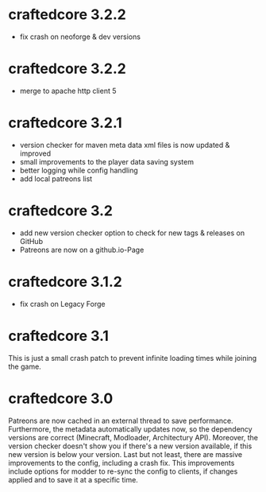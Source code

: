 craftedcore 3.2.2
================
- fix crash on neoforge & dev versions

craftedcore 3.2.2
================
- merge to apache http client 5

craftedcore 3.2.1
================
- version checker for maven meta data xml files is now updated & improved
- small improvements to the player data saving system
- better logging while config handling
- add local patreons list

craftedcore 3.2
================
- add new version checker option to check for new tags & releases on GitHub
- Patreons are now on a github.io-Page

craftedcore 3.1.2
================
- fix crash on Legacy Forge

craftedcore 3.1
================
This is just a small crash patch to prevent infinite loading times while joining the game.

craftedcore 3.0
================
Patreons are now cached in an external thread to save performance. Furthermore, the metadata automatically updates now, so the dependency versions are correct (Minecraft, Modloader, Architectury API). Moreover, the version checker doesn't show you if there's a new version available, if this new version is below your version. Last but not least, there are massive improvements to the config, including a crash fix. This improvements include options for modder to re-sync the config to clients, if changes applied and to save it at a specific time.